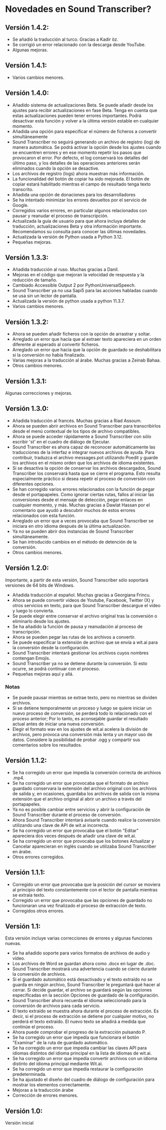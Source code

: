 # Novedades en Sound Transcriber?

## Versión 1.4.2:

- Se añadió la traducción al turco. Gracias a Kadir öz.
- Se corrigió un error relacionado con la descarga desde YouTube.
- Algunas mejoras.

## Versión 1.4.1:

- Varios cambios menores.

## Versión 1.4.0:

- Añadido sistema de actualizaciones Beta. Se puede añadir desde los ajustes para recibir actualizaciones en fase Beta. Tenga en cuenta que estas actualizaciones pueden tener errores importantes. Podrá desactivar esta función y volver a la última versión estable en cualquier momento.
- Añadida una opción para especificar el número de ficheros a convertir simultáneamente
- Sound Transcriber no seguirá generando un archivo de registro (log) de manera automática. Se podrá activar la opción desde los ajustes cuando se encuentren errores y en ese momento repetir los pasos que provocaron el error. Por defecto, el log conservará los detalles del último paso, y los detalles de las operaciones anteriores serán eliminados cuando la opción se desactive.
- Los archivos de registro (logs) ahora muestran más información.
- La funcionalidad del botón de copiar ha sido mejorada. El botón de copiar estará habilitado mientras el campo de resultado tenga texto transcrito.
- Añadida una opción de donaciones para los desarrolladores
- Se ha intentado minimizar los errores devueltos por el servicio de Google.
- Corregidos varios errores, en particular algunos relacionados con pausar y reanudar el proceso de transcripción.
- Actualizada la guía de usuario para que ahora incluya detalles de traducción, actualizaciones Beta y otra información importante. Recomendamos su consulta para conocer las últimas novedades.
- Actualizada la versión de Python usada a Python 3.12.
- Pequeñas mejoras.

## Versión 1.3.3:

- Añadida traducción al ruso. Muchas gracias a Danil.
- Mejoras en el código que mejoran la velocidad de respuesta y la reducción de tamaño.
- Cambiado Accessible Output 2 por PythonUniversalSpeech.
- Sound Transcriber ya no usa Sapi5 para las acciones habladas cuando se usa sin un lector de pantalla.
- Actualizada la versión de python usada a python 11.3.7.
- Varios cambios menores.

## Versión 1.3.2:

- Ahora se pueden añadir ficheros con la opción de arrastrar y soltar.
- Arreglado un error que hacía que al extraer texto apareciera en un orden diferente al esperado al convertir ficheros.
- Arreglado un error que hacía que la opción de guardado se deshabilitara si la conversión no había finalizado.
- Varias mejoras a la traducción al árabe. Muchas gracias a Zeinab Bahaa.
- Otros cambios menores.

## Versión 1.3.1:

Algunas correcciones y mejoras.

## Versión 1.3.0:

- Añadida traducción al francés. Muchas gracias a Riad Assoum.
- Ahora se pueden abrir archivos en Sound Transcriber para transcribirlos desde el menú contextual de los tipos de archivo compatibles.
- Ahora se puede acceder rápidamente a Sound Transcriber con sólo escribir 'st' en el cuadro de diálogo de Ejecutar.
- Sound Transcriber es ahora capaz de reconocer automáticamente las traducciones de la interfaz e integrar nuevos archivos de ayuda. Para contribuir, traduzca el archivo messages.pot utilizando Poedit y guarde los archivos en el mismo orden que los archivos de idioma existentes.
- Si se desactiva la opción de conservar los archivos descargados, Sound Transcriber los conservará hasta que se cierre el programa. Esto resulta especialmente práctico si desea repetir el proceso de conversión con diferentes opciones.
- Se han corregido varios errores relacionados con la función de pegar desde el portapapeles. Como ignorar ciertas rutas, fallos al iniciar las conversiones desde el mensaje de detección, pegar enlaces en cualquier momento, y más. Muchas gracias a Dawlat Hassan por el comentario que ayudó a descubrir muchos de estos errores relacionados con esta función.
- Arreglado un error que a veces provocaba que Sound Transcriber se iniciara en otro idioma después de la última actualización.
- Ya no se pueden abrir dos instancias de Sound Transcriber simultáneamente.
- Se han introducido cambios en el método de detención de la conversión.
- Otros cambios menores.

## Versión 1.2.0:

Importante, a partir de esta versión, Sound Transcriber sólo soportará versiones de 64 bits de Windows.

- Añadida traducción al español. Muchas gracias a Georgiana Frincu.
- Ahora se puede convertir vídeos de Youtube, Facebook, Twitter (X) y otros servicios en texto, para que Sound Transcriber descargue el vídeo y luego lo convierta.
- Se puede elegir entre conservar el archivo original tras la conversión o eliminarlo desde los ajustes.
- Se ha añadido la función de pausa y reanudación al proceso de transcripción.
- Ahora se pueden pegar las rutas de los archivos a convertir.
- Se puede especificar la extensión de archivo que se envía a wit.ai para la conversión desde la configuración.
- Sound Transcriber intentará gestionar los archivos cuyos nombres contengan Emojis.
- Sound Transcriber ya no se detiene durante la conversión. Si esto ocurre, se podrá continuar con el proceso.
- Pequeñas mejoras aquí y allá.

### Notas

- Se puede pausar mientras se extrae texto, pero no mientras se dividen archivos.
- Si se detiene temporalmente un proceso y luego se quiere iniciar un nuevo proceso de conversión, se perderá todo lo relacionado con el proceso anterior; Por lo tanto, es aconsejable guardar el resultado actual antes de iniciar una nueva conversión.
- Elegir el formato wav en los ajustes de wit.ai acelera la división de archivos, pero provoca una conversión más lenta y un mayor uso de datos. Considere la posibilidad de probar .ogg y compartir sus comentarios sobre los resultados.

## Versión 1.1.2:

- Se ha corregido un error que impedía la conversión correcta de archivos .mp4.
- Se ha corregido un error que provocaba que el formato de archivo guardado conservara la extensión del archivo original con los archivos de salida y, en ocasiones, guardaba los archivos de salida con la misma extensión que el archivo original al abrir un archivo a través del portapapeles.
- Ya no es posible cambiar entre servicios y abrir la configuración de Sound Transcriber durante el proceso de conversión.
- Ahora Sound Transcriber intentará avisarle cuando realice la conversión utilizando una clave de API de wit.ai incorrecta.
- Se ha corregido un error que provocaba que el botón "Editar" apareciera dos veces después de añadir una clave de wit.ai.
- Se ha corregido un error que provocaba que los botones Actualizar y Cancelar aparecieran en inglés cuando se utilizaba Sound Transcriber en árabe.
- Otros errores corregidos.

## Versión 1.1.1:

- Corregido un error que provocaba que la posición del cursor se moviera al principio del texto constantemente con el lector de pantalla mientras se extraía texto.
- Corregido un error que provocaba que las opciones de guardado no funcionaran una vez finalizado el proceso de extracción de texto.
- Corregidos otros errores.

## Versión 1.1:

Esta versión incluye varias correcciones de errores y algunas funciones nuevas.

- Se ha añadido soporte para varios formatos de archivos de audio y vídeo.
- Los archivos de Word se guardan ahora como .docx en lugar de .doc.
- Sound Transcriber mostrará una advertencia cuando se cierre durante la conversión de archivos.
- Si el guardado automático está desactivado y el texto extraído no se guarda en ningún archivo, Sound Transcriber le preguntará qué hacer al cerrar. Si decide guardar, el archivo se guardará según las opciones especificadas en la sección Opciones de guardado de la configuración.
- Sound Transcriber ahora recuerda el idioma seleccionado para la conversión de archivos para cada servicio.
- El texto extraído se muestra ahora durante el proceso de extracción. Es decir, si el proceso de extracción se detiene por cualquier motivo, no perderá el texto extraído. El nuevo texto se añadirá a medida que continúe el proceso.
- Ahora puede comprobar el progreso de la extracción pulsando P.
- Se ha corregido un error que impedía que funcionara el botón "Examinar" de la ruta de guardado automático.
- Se ha corregido un error que impedía cambiar las claves API para idiomas distintos del idioma principal en la lista de idiomas de wit.ai.
- Se ha corregido un error que impedía convertir archivos con un idioma distinto del idioma principal mediante Wit.ai.
- Se ha corregido un error que impedía restaurar la configuración predeterminada.
- Se ha ajustado el diseño del cuadro de diálogo de configuración para mostrar los elementos correctamente.
- Mejoras a la traducción árabe
- Corrección de errores menores.

## Versión 1.0:

Versión inicial